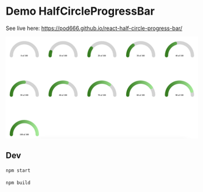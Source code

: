 # Demo HalfCircleProgressBar

See live here: https://pod666.github.io/react-half-circle-progress-bar/

![alt text](image.png)


## Dev

```
npm start

npm build
```